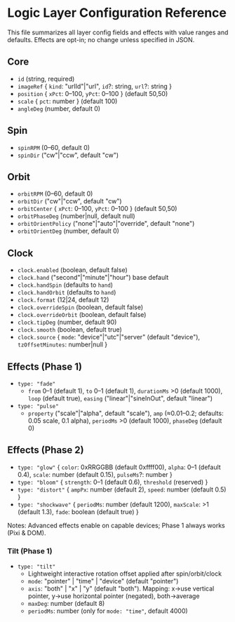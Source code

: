 # Logic Layer Configuration Reference

This file summarizes all layer config fields and effects with value ranges and defaults. Effects are opt-in; no change unless specified in JSON.

## Core
- `id` (string, required)
- `imageRef` { `kind`: "urlId"|"url", `id`?: string, `url`?: string }
- `position` { `xPct`: 0–100, `yPct`: 0–100 } (default 50,50)
- `scale` { `pct`: number } (default 100)
- `angleDeg` (number, default 0)

## Spin
- `spinRPM` (0–60, default 0)
- `spinDir` ("cw"|"ccw", default "cw")

## Orbit
- `orbitRPM` (0–60, default 0)
- `orbitDir` ("cw"|"ccw", default "cw")
- `orbitCenter` { `xPct`: 0–100, `yPct`: 0–100 } (default 50,50)
- `orbitPhaseDeg` (number|null, default null)
- `orbitOrientPolicy` ("none"|"auto"|"override", default "none")
- `orbitOrientDeg` (number, default 0)

## Clock
- `clock.enabled` (boolean, default false)
- `clock.hand` ("second"|"minute"|"hour") base default
- `clock.handSpin` (defaults to `hand`)
- `clock.handOrbit` (defaults to `hand`)
- `clock.format` (12|24, default 12)
- `clock.overrideSpin` (boolean, default false)
- `clock.overrideOrbit` (boolean, default false)
- `clock.tipDeg` (number, default 90)
- `clock.smooth` (boolean, default true)
- `clock.source` { `mode`: "device"|"utc"|"server" (default "device"), `tzOffsetMinutes`: number|null }

## Effects (Phase 1)
- `type: "fade"`
  - `from` 0–1 (default 1), `to` 0–1 (default 1), `durationMs` >0 (default 1000), `loop` (default true), `easing` ("linear"|"sineInOut", default "linear")
- `type: "pulse"`
  - `property` ("scale"|"alpha", default "scale"), `amp` (≈0.01–0.2; defaults: 0.05 scale, 0.1 alpha), `periodMs` >0 (default 1000), `phaseDeg` (default 0)

## Effects (Phase 2)
- `type: "glow"` { `color`: 0xRRGGBB (default 0xffff00), `alpha`: 0–1 (default 0.4), `scale`: number (default 0.15), `pulseMs`?: number }
- `type: "bloom"` { `strength`: 0–1 (default 0.6), `threshold` (reserved) }
- `type: "distort"` { `ampPx`: number (default 2), `speed`: number (default 0.5) }
- `type: "shockwave"` { `periodMs`: number (default 1200), `maxScale`: >1 (default 1.3), `fade`: boolean (default true) }

Notes: Advanced effects enable on capable devices; Phase 1 always works (Pixi & DOM).

### Tilt (Phase 1)
- `type: "tilt"`
  - Lightweight interactive rotation offset applied after spin/orbit/clock
  - `mode`: "pointer" | "time" | "device" (default "pointer")
  - `axis`: "both" | "x" | "y" (default "both"). Mapping: x→use vertical pointer, y→use horizontal pointer (negated), both→average
  - `maxDeg`: number (default 8)
  - `periodMs`: number (only for `mode: "time"`, default 4000)
